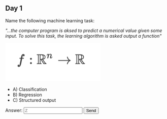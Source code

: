 ## Day 1

Name the following machine learning task:

*"...the computer program is aksed to predict a numerical value given some input. To solve this task, the learning algorithm is asked output a function"*

![day1_function1](images/Day1_Function1.png "Day 1 - Function 1")

- A) Classification
- B) Regression
- C) Structured output

Answer: <input type="text" placeholder="Z" id="day1_choice" name="day1_choice"/>
<button type="submit" id="day1_submit" class="btn btn-success">Send</button> 
<div id="day1_feedback"></div>


<script>
const selectAnswer = (answer, submit_id, choice_id, feedback_id) => {
  const feedback = document.getElementById(feedback_id)
  const choice = document.getElementById(choice_id);
  if (choice.value.toLowerCase() == answer) {
    feedback.innerHTML = "Correct!"
  } else {
    feedback.innerHTML = "Not quite...try again."
  }
}

const days = [[1,"b"]]
for (let i in  days) {
  [id, ans] =  days[i]
  document.getElementById("day" + id + "_submit").addEventListener(("click"), () => {
    selectAnswer(ans, "day" + id + "_submit", "day" + id + "_choice", "day" + id + "_feedback")
  });
 }
</script>
